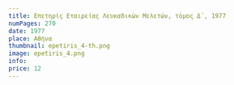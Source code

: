 ```yaml
---
title: Επετηρίς Εταιρείας Λευκαδικών Μελετών, τόμος Δ΄, 1977
numPages: 270
date: 1977
place: Αθήνα
thumbnail: epetiris_4-th.png
image: epetiris_4.png
info: 
price: 12
---
```

